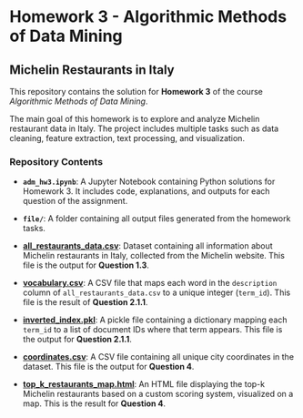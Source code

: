 # Homework 3 - Algorithmic Methods of Data Mining

## Michelin Restaurants in Italy

This repository contains the solution for **Homework 3** of the course *Algorithmic Methods of Data Mining*.

The main goal of this homework is to explore and analyze Michelin restaurant data in Italy. The project includes multiple tasks such as data cleaning, feature extraction, text processing, and visualization.

### Repository Contents

- **`adm_hw3.ipynb`**: A Jupyter Notebook containing Python solutions for Homework 3. It includes code, explanations, and outputs for each question of the assignment.
  
- **`file/`**: A folder containing all output files generated from the homework tasks.
- **[all_restaurants_data.csv](https://github.com/Heibattttt/Michelin-restaurant-in-Italy-web-scraping/blob/main/files/all_restaurants_data.csv)**: Dataset containing all information about Michelin restaurants in Italy, collected from the Michelin website. This file is the output for **Question 1.3**.
- **[vocabulary.csv](https://github.com/Heibattttt/Michelin-restaurant-in-Italy-web-scraping/blob/main/files/vocabulary.csv)**: A CSV file that maps each word in the `description` column of `all_restaurants_data.csv` to a unique integer (`term_id`). This file is the result of **Question 2.1.1**.
- **[inverted_index.pkl](file/inverted_index.pkl)**: A pickle file containing a dictionary mapping each `term_id` to a list of document IDs where that term appears. This file is the output for **Question 2.1.1**.
- **[coordinates.csv](https://github.com/Heibattttt/Michelin-restaurant-in-Italy-web-scraping/blob/main/files/coordinates.csv)**: A CSV file containing all unique city coordinates in the dataset. This file is the output for **Question 4**.
- **[top_k_restaurants_map.html](https://github.com/Heibattttt/Michelin-restaurant-in-Italy-web-scraping/raw/main/files/top_k_restaurants_map.html)**: An HTML file displaying the top-k Michelin restaurants based on a custom scoring system, visualized on a map. This is the result for **Question 4**.



   

